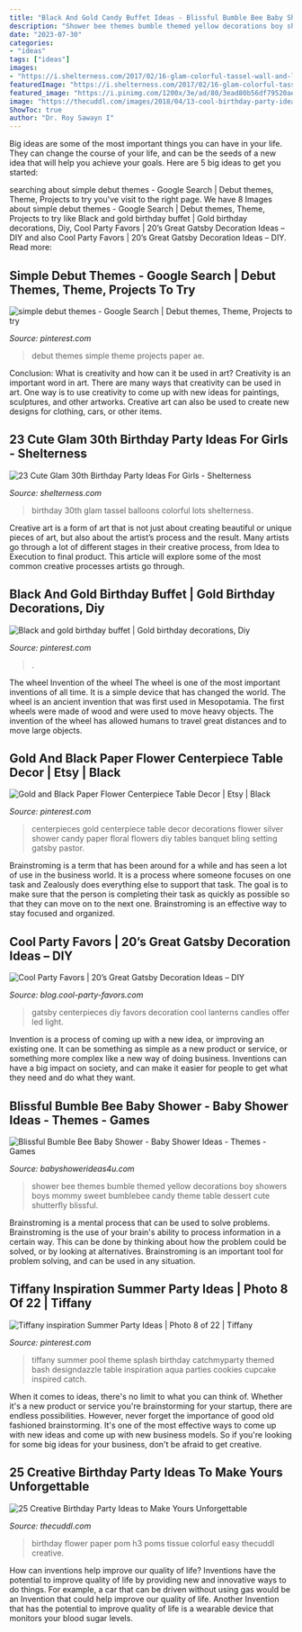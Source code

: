 ```yaml
---
title: "Black And Gold Candy Buffet Ideas - Blissful Bumble Bee Baby Shower"
description: "Shower bee themes bumble themed yellow decorations boy showers boys mommy sweet bumblebee candy theme table dessert cute shutterfly blissful"
date: "2023-07-30"
categories:
- "ideas"
tags: ["ideas"]
images:
- "https://i.shelterness.com/2017/02/16-glam-colorful-tassel-wall-and-lots-of-balloons.jpg"
featuredImage: "https://i.shelterness.com/2017/02/16-glam-colorful-tassel-wall-and-lots-of-balloons.jpg"
featured_image: "https://i.pinimg.com/1200x/3e/ad/80/3ead80b56df79520ae8ecb6b73615330.jpg"
image: "https://thecuddl.com/images/2018/04/13-cool-birthday-party-idea-thecuddl.jpg"
ShowToc: true
author: "Dr. Roy Sawayn I"
---
```



Big ideas are some of the most important things you can have in your life. They can change the course of your life, and can be the seeds of a new idea that will help you achieve your goals. Here are 5 big ideas to get you started: 

	

		
searching about simple debut themes - Google Search | Debut themes, Theme, Projects to try you've visit to the right page. We have 8 Images about simple debut themes - Google Search | Debut themes, Theme, Projects to try like Black and gold birthday buffet | Gold birthday decorations, Diy, Cool Party Favors | 20’s Great Gatsby Decoration Ideas – DIY and also Cool Party Favors | 20’s Great Gatsby Decoration Ideas – DIY. Read more:
		
    
## Simple Debut Themes - Google Search | Debut Themes, Theme, Projects To Try

<img loading=lazy src="https://i.pinimg.com/736x/7d/a6/51/7da6515b803c13736fb9bb1ce8e97cf5--debut-themes-realtor-gifts.jpg" onerror="this.onerror=null;this.src='https://tse4.mm.bing.net/th?id=OIP.iRGGiT-evPr98WmBWuexjQHaLH&amp;pid=15.1';" alt="simple debut themes - Google Search | Debut themes, Theme, Projects to try">

_Source: pinterest.com_

>debut themes simple theme projects paper ae. 

	

Conclusion: What is creativity and how can it be used in art?
Creativity is an important word in art. There are many ways that creativity can be used in art. One way is to use creativity to come up with new ideas for paintings, sculptures, and other artworks. Creative art can also be used to create new designs for clothing, cars, or other items.

    
## 23 Cute Glam 30th Birthday Party Ideas For Girls - Shelterness

<img loading=lazy src="https://i.shelterness.com/2017/02/16-glam-colorful-tassel-wall-and-lots-of-balloons.jpg" onerror="this.onerror=null;this.src='https://tse4.mm.bing.net/th?id=OIP._KOOMYQFB_dU7A9fP1lVAQHaLH&amp;pid=15.1';" alt="23 Cute Glam 30th Birthday Party Ideas For Girls - Shelterness">

_Source: shelterness.com_

>birthday 30th glam tassel balloons colorful lots shelterness. 

	

Creative art is a form of art that is not just about creating beautiful or unique pieces of art, but also about the artist’s process and the result. Many artists go through a lot of different stages in their creative process, from Idea to Execution to final product. This article will explore some of the most common creative processes artists go through.

    
## Black And Gold Birthday Buffet | Gold Birthday Decorations, Diy

<img loading=lazy src="https://i.pinimg.com/1200x/3e/ad/80/3ead80b56df79520ae8ecb6b73615330.jpg" onerror="this.onerror=null;this.src='https://tse2.mm.bing.net/th?id=OIP.CcKkIfui55cG9I3r0fYycAHaJ4&amp;pid=15.1';" alt="Black and gold birthday buffet | Gold birthday decorations, Diy">

_Source: pinterest.com_

>. 

	

The wheel
Invention of the wheel
The wheel is one of the most important inventions of all time. It is a simple device that has changed the world. The wheel is an ancient invention that was first used in Mesopotamia. The first wheels were made of wood and were used to move heavy objects. The invention of the wheel has allowed humans to travel great distances and to move large objects.

    
## Gold And Black Paper Flower Centerpiece Table Decor | Etsy | Black

<img loading=lazy src="https://i.pinimg.com/originals/10/3b/1d/103b1d1ce4542ed8a642bfb16aca7715.jpg" onerror="this.onerror=null;this.src='https://tse2.mm.bing.net/th?id=OIP.ZnMUYlCHiI1OCN4m-vLVqwAAAA&amp;pid=15.1';" alt="Gold and Black Paper Flower Centerpiece Table Decor | Etsy | Black">

_Source: pinterest.com_

>centerpieces gold centerpiece table decor decorations flower silver shower candy paper floral flowers diy tables banquet bling setting gatsby pastor. 

	

Brainstroming is a term that has been around for a while and has seen a lot of use in the business world. It is a process where someone focuses on one task and Zealously does everything else to support that task. The goal is to make sure that the person is completing their task as quickly as possible so that they can move on to the next one. Brainstroming is an effective way to stay focused and organized.

    
## Cool Party Favors | 20’s Great Gatsby Decoration Ideas – DIY

<img loading=lazy src="http://blog.cool-party-favors.com/wp-content/uploads/2020/02/80877250_2809921249046851_2815546479245000704_n.jpg" onerror="this.onerror=null;this.src='https://tse1.mm.bing.net/th?id=OIP.nfujFd5hGhTXfsOIlPKyugHaJ4&amp;pid=15.1';" alt="Cool Party Favors | 20’s Great Gatsby Decoration Ideas – DIY">

_Source: blog.cool-party-favors.com_

>gatsby centerpieces diy favors decoration cool lanterns candles offer led light. 

	

Invention is a process of coming up with a new idea, or improving an existing one. It can be something as simple as a new product or service, or something more complex like a new way of doing business. Inventions can have a big impact on society, and can make it easier for people to get what they need and do what they want.

    
## Blissful Bumble Bee Baby Shower - Baby Shower Ideas - Themes - Games

<img loading=lazy src="http://www.babyshowerideas4u.com/wp-content/uploads/2016/08/Blissful-Bumble-Bee-Baby-Shower-Candies.jpg" onerror="this.onerror=null;this.src='https://tse1.mm.bing.net/th?id=OIP.A083jwlksHkHlxiditVlUwHaLH&amp;pid=15.1';" alt="Blissful Bumble Bee Baby Shower - Baby Shower Ideas - Themes - Games">

_Source: babyshowerideas4u.com_

>shower bee themes bumble themed yellow decorations boy showers boys mommy sweet bumblebee candy theme table dessert cute shutterfly blissful. 

	

Brainstroming is a mental process that can be used to solve problems. Brainstroming is the use of your brain's ability to process information in a certain way. This can be done by thinking about how the problem could be solved, or by looking at alternatives. Brainstroming is an important tool for problem solving, and can be used in any situation.

    
## Tiffany Inspiration Summer Party Ideas | Photo 8 Of 22 | Tiffany

<img loading=lazy src="https://i.pinimg.com/736x/63/c2/2a/63c22ae66dc50e0bca3fe1a8191ef20a--tiffany-theme-tiffany-party.jpg" onerror="this.onerror=null;this.src='https://tse2.mm.bing.net/th?id=OIP.Mgmb3eRPlmrBJ1kLhMJL6AHaJ3&amp;pid=15.1';" alt="Tiffany inspiration Summer Party Ideas | Photo 8 of 22 | Tiffany">

_Source: pinterest.com_

>tiffany summer pool theme splash birthday catchmyparty themed bash designdazzle table inspiration aqua parties cookies cupcake inspired catch. 

	

When it comes to ideas, there's no limit to what you can think of. Whether it's a new product or service you're brainstorming for your startup, there are endless possibilities. However, never forget the importance of good old fashioned brainstorming. It's one of the most effective ways to come up with new ideas and come up with new business models. So if you're looking for some big ideas for your business, don't be afraid to get creative.

    
## 25 Creative Birthday Party Ideas To Make Yours Unforgettable

<img loading=lazy src="https://thecuddl.com/images/2018/04/13-cool-birthday-party-idea-thecuddl.jpg" onerror="this.onerror=null;this.src='https://tse3.mm.bing.net/th?id=OIP.lNC6-9q3ahq3MGwJlgzTMwHaJ4&amp;pid=15.1';" alt="25 Creative Birthday Party Ideas to Make Yours Unforgettable">

_Source: thecuddl.com_

>birthday flower paper pom h3 poms tissue colorful easy thecuddl creative. 

	

How can inventions help improve our quality of life?
Inventions have the potential to improve quality of life by providing new and innovative ways to do things. For example, a car that can be driven without using gas would be an Invention that could help improve our quality of life. Another Invention that has the potential to improve quality of life is a wearable device that monitors your blood sugar levels.

